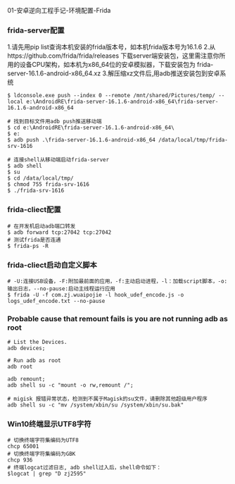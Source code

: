 01-安卓逆向工程手记-环境配置-Frida

### frida-server配置
1.请先用pip list查询本机安装的frida版本号，如本机frida版本号为16.1.6
2.从https://github.com/frida/frida/releases 下载server端安装包，这里需注意你所用的设备CPU架构，如本机为x86_64位的安卓模拟器，下载安装包为 frida-server-16.1.6-android-x86_64.xz
3.解压缩xz文件后,用adb推送安装包到安卓系统
```shell
$ ldconsole.exe push --index 0 --remote /mnt/shared/Pictures/temp/ --local e:\AndroidRE\frida-server-16.1.6-android-x86_64\frida-server-16.1.6-android-x86_64

# 找到目标文件用adb push推送移动端
$ cd e:\AndroidRE\frida-server-16.1.6-android-x86_64\
$ e:
$ adb push .\frida-server-16.1.6-android-x86_64 /data/local/tmp/frida-srv-1616

# 连接shell从移动端启动frida-server
$ adb shell
$ su
$ cd /data/local/tmp/
$ chmod 755 frida-srv-1616
$ ./frida-srv-1616
```

### frida-cliect配置
```shell
# 在开发机启动adb端口转发
$ adb forward tcp:27042 tcp:27042
# 测试frida是否连通
$ frida-ps -R
```


### frida-cliect启动自定义脚本
```shell
# -U:连接USB设备，-F:附加最前面的应用，-f:主动启动进程，-l：加载script脚本，-o:输出日志，--no-pause:启动主线程运行应用
$ frida -U -f com.zj.wuaipojie -l hook_udef_encode.js -o logs_udef_encode.txt --no-pause
```

### Probable cause that remount fails is you are not running adb as root
```shell
# List the Devices.
adb devices;

# Run adb as root
adb root

adb remount;
adb shell su -c "mount -o rw,remount /";

# migisk 报错异常状态，检测到不属于Magisk的su文件，请删除其他超级用户程序
adb shell su -c "mv /system/xbin/su /system/xbin/su.bak"
```
### Win10终端显示UTF8字符
```shell
# 切换终端字符集编码为UTF8
chcp 65001
# 切换终端字符集编码为GBK
chcp 936
# 终端logcat过滤日志, adb shell过入后，shell命令如下：
$logcat | grep "D zj2595"
```
